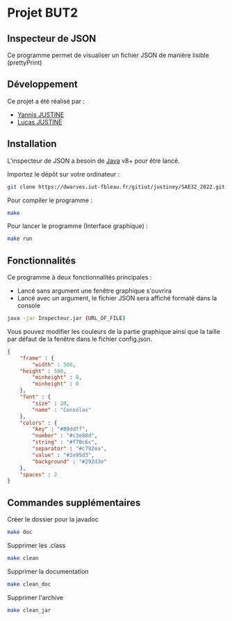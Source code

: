# Projet BUT2
## Inspecteur de JSON
Ce programme permet de visualiser un fichier JSON de manière lisible (prettyPrint)

## Développement 

Ce projet a été réalisé par :
- [Yannis JUSTINE](https://github.com/YannisJustine)
- [Lucas JUSTINE](https://github.com/LucasJustine)

## Installation

L'inspecteur de JSON a besoin de [Java](https://www.oracle.com/java/technologies/downloads/) v8+ pour être lancé.

Importez le dépôt sur votre ordinateur :
```sh
git clone https://dwarves.iut-fbleau.fr/gitiut/justiney/SAE32_2022.git
````

Pour compiler le programme :
```sh
make
```

Pour lancer le programme (Interface graphique) :
```sh
make run
```

## Fonctionnalités

Ce programme à deux fonctionnalités principales : 
- Lancé sans argument une fenêtre graphique s'ouvrira
- Lancé avec un argument, le fichier JSON sera affiché formaté dans la console

```sh
java -jar Inspecteur.jar (URL_OF_FILE)
```

Vous pouvez modifier les couleurs de la partie graphique ainsi que la taille par défaut de la fenêtre dans le fichier config.json.
```json
{
    "frame" : {
    	"width" : 500,
	"height" : 500,
        "minheight" : 0,
        "minheight" : 0
    },
    "font" : {
        "size" : 20,
        "name" : "Consolas"
    },
    "colors" : {
        "key" : "#89ddff",
        "number" : "#c3e88d",
        "string" : "#f78c6c",
        "separator" : "#c792ea",
        "value" : "#2e95d3",
        "background" : "#292d3e"
    },
    "spaces" : 2
}
```

## Commandes supplémentaires

Créer le dossier pour la javadoc
```sh
make doc
```

Supprimer les .class
```sh
make clean
```

Supprimer la documentation
```sh
make clean_doc
```

Supprimer l'archive
```sh
make clean_jar
```
